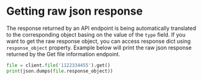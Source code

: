 # Getting raw json response

The response returned by an API endpoint is being automatically translated to the corresponding
object basing on the value of the `type` field. If you want to get the raw response object,
you can access response dict using `response_object` property. Example below will print the
raw json response returned by the Get file information endpoint.

``` python
file = client.file('1122334455').get()
print(json.dumps(file.response_object))
```

